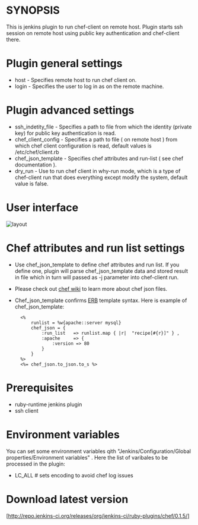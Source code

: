 # SYNOPSIS

This is jenkins plugin to run chef-client on remote host.
Plugin starts ssh session on remote host using public key authentication and chef-client there.


# Plugin general settings

- host - Specifies remote host to run chef client on.
- login -  Specifies the user to log in as on the remote machine.

# Plugin advanced settings

- ssh\_indetity\_file - Specifies a path to file from which the identity (private key) for public key authentication is read.
- chef\_client\_config - Specifies a path to file ( on  remote host ) from which chef client configuration is read, default values is /etc/chef/client.rb
- chef\_json\_template - Specifies chef attributes and run-list ( see chef documentation ).
- dry\_run - Use to run chef client in why-run mode, which is a type of chef-client run that does everything except modify the system, default value is false.

# User interface

![layout](https://raw.github.com/melezhik/chef-plugin/master/images/layout.png "layout")

# Chef attributes and run list settings

- Use chef\_json\_template to define chef attributes and run list. 
If you define one, plugin will parse chef_json_template data and stored result in file which in turn will passed as -j parameter into chef-client run.

- Please check out [chef wiki](http://wiki.opscode.com/display/chef/Setting+the+run_list+in+JSON+during+run+time) to learn more about chef json files.

- Chef\_json\_template confirms [ERB](http://www.stuartellis.eu/articles/erb/) template syntax. Here is example of chef\_json\_template:
        
        <%
            runlist = %w{apache::server mysql}
            chef_json = {
                :run_list   => runlist.map { |r|  "recipe[#{r}]" } ,
                :apache     => {
                    :version => 80
                }
            }
        %>
        <%= chef_json.to_json.to_s %>
    
# Prerequisites
- ruby-runtime jenkins plugin
- ssh client


# Environment variables

You can set some environment variables qith "Jenkins/Configuration/Global properties/Environment variables" . Here the list of varibales to be processed in the plugin:

- LC\_ALL # sets encoding to avoid chef log issues 
 
# Download latest version

[http://repo.jenkins-ci.org/releases/org/jenkins-ci/ruby-plugins/chef/0.1.5/]
